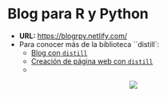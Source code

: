 # Blog para R y Python

- **URL:** https://blogrpy.netlify.com/
- Para conocer más de la biblioteca ``distill`:
    - [Blog con `distill`](https://rstudio.github.io/distill/blog.html)
    - [Creación de página web con `distill`](https://rstudio.github.io/distill/publish_website.html)
    - []()

<center>
<img src = "https://www.maximaformacion.es/wp-content/uploads/2018/09/r-VS-pYTHON-2018.png"/>
</center>